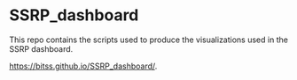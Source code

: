 # SSRP_dashboard
This repo contains the scripts used to produce the visualizations used in the SSRP dashboard.  

<https://bitss.github.io/SSRP_dashboard/>.  




